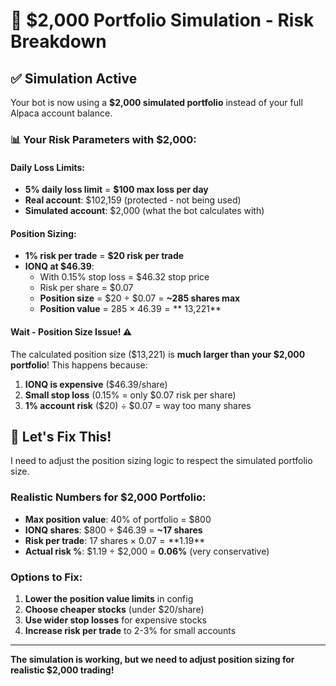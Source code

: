 # 🧪 $2,000 Portfolio Simulation - Risk Breakdown

## ✅ **Simulation Active**
Your bot is now using a **$2,000 simulated portfolio** instead of your full Alpaca account balance.

### **📊 Your Risk Parameters with $2,000:**

#### **Daily Loss Limits:**
- **5% daily loss limit** = **$100 max loss per day**
- **Real account**: $102,159 (protected - not being used)
- **Simulated account**: $2,000 (what the bot calculates with)

#### **Position Sizing:**
- **1% risk per trade** = **$20 risk per trade**
- **IONQ at $46.39**:
  - With 0.15% stop loss = $46.32 stop price
  - Risk per share = $0.07
  - **Position size** = $20 ÷ $0.07 = **~285 shares max**
  - **Position value** = 285 × $46.39 = **~$13,221**

#### **Wait - Position Size Issue! ⚠️**

The calculated position size ($13,221) is **much larger than your $2,000 portfolio**! This happens because:

1. **IONQ is expensive** ($46.39/share)
2. **Small stop loss** (0.15% = only $0.07 risk per share)
3. **1% account risk** ($20) ÷ $0.07 = way too many shares

## 🔧 **Let's Fix This!**

I need to adjust the position sizing logic to respect the simulated portfolio size.

### **Realistic Numbers for $2,000 Portfolio:**
- **Max position value**: 40% of portfolio = $800
- **IONQ shares**: $800 ÷ $46.39 = **~17 shares**
- **Risk per trade**: 17 shares × $0.07 = **$1.19**
- **Actual risk %**: $1.19 ÷ $2,000 = **0.06%** (very conservative)

### **Options to Fix:**
1. **Lower the position value limits** in config
2. **Choose cheaper stocks** (under $20/share)
3. **Use wider stop losses** for expensive stocks
4. **Increase risk per trade** to 2-3% for small accounts

---

**The simulation is working, but we need to adjust position sizing for realistic $2,000 trading!**
